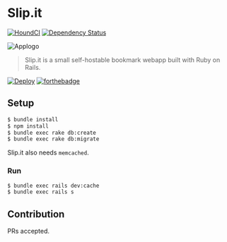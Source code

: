 # Slip.it

[![HoundCI](https://img.shields.io/badge/Protected_by-Hound-a873d1.svg)](https://houndci.com/)
[![Dependency Status](https://gemnasium.com/badges/github.com/IzumiSy/slipit.svg)](https://gemnasium.com/github.com/IzumiSy/slipit)

![Applogo](https://user-images.githubusercontent.com/982850/32491371-ccdc9c72-c3f9-11e7-8636-4737533b7439.png)

> Slip.it is a small self-hostable bookmark webapp built with Ruby on Rails.  

[![Deploy](https://www.herokucdn.com/deploy/button.svg)](https://heroku.com/deploy)
[![forthebadge](http://forthebadge.com/images/badges/built-with-love.svg)](http://forthebadge.com)

## Setup
```sh
$ bundle install
$ npm install
$ bundle exec rake db:create
$ bundle exec rake db:migrate
```
Slip.it also needs `memcached`.

### Run
```sh
$ bundle exec rails dev:cache
$ bundle exec rails s
```

## Contribution
PRs accepted.
